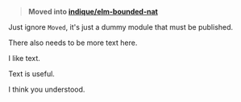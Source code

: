 > **Moved into [indique/elm-bounded-nat](https://package.elm-lang.org/packages/indique/elm-bounded-nat/latest/)**

Just ignore `Moved`, it's just a dummy module that must be published.

There also needs to be more text here.

I like text.

Text is useful.

I think you understood.